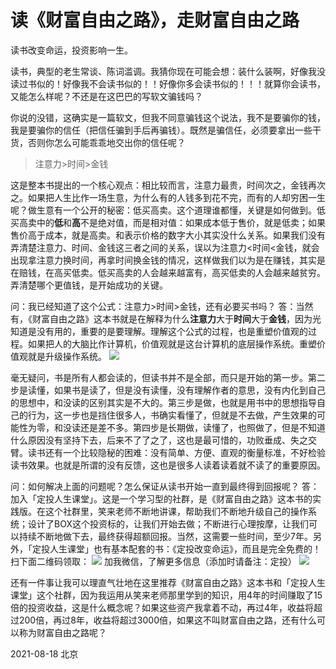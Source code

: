 # 读《财富自由之路》，走财富自由之路
读书改变命运，投资影响一生。

读书，典型的老生常谈、陈词滥调。我猜你现在可能会想：装什么装啊，好像我没读过书似的！好像我不会读书似的！！好像你多会读书似的！！！就算你会读书，又能怎么样呢？不还是在这巴巴的写软文骗钱吗？

你说的没错，这确实是一篇软文，但我不同意骗钱这个说法，我不是要骗你的钱，我是要骗你的信任（把信任骗到手后再骗钱）。既然是骗信任，必须要拿出一些干货，否则你怎么可能乖乖地交出你的信任呢？

> 注意力>时间>金钱  

这是整本书提出的一个核心观点：相比较而言，注意力最贵，时间次之，金钱再次之。如果把人生比作一场生意，为什么有的人钱多到花不完，而有的人却穷困一生呢？做生意有一个公开的秘密：低买高卖。这个道理谁都懂，关键是如何做到。低买高卖中的**低**和**高**不是绝对值，而是相对值：如果成本低于售价，就是低卖；如果售价高于成本，就是高卖。和表示价格的数字大小其实没什么关系。如果我们没有弄清楚注意力、时间、金钱这三者之间的关系，误以为注意力<时间<金钱，就会出现拿注意力换时间，再拿时间换金钱的情况，这样做我们以为是在赚钱，其实是在赔钱，在高买低卖。低买高卖的人会越来越富有，高买低卖的人会越来越贫穷。弄清楚哪个更值钱，是开始成功的关键。

问：我已经知道了这个公式：注意力>时间>金钱，还有必要买书吗？
答：当然有，《财富自由之路》这本书就是在解释为什么**注意力**大于**时间**大于**金钱**，因为光知道是没有用的，重要的是要理解。理解这个公式的过程，也是重塑价值观的过程。如果把人的大脑比作计算机，价值观就是这台计算机的底层操作系统。重塑价值观就是升级操作系统。
![](%E8%AF%BB%E3%80%8A%E8%B4%A2%E5%AF%8C%E8%87%AA%E7%94%B1%E4%B9%8B%E8%B7%AF%E3%80%8B%EF%BC%8C%E8%B5%B0%E8%B4%A2%E5%AF%8C%E8%87%AA%E7%94%B1%E4%B9%8B%E8%B7%AF/financial_freedom.png)

毫无疑问，书是所有人都会读的，但读书并不是全部，而只是开始的第一步。第二步是读懂，如果书是读了，但是没有读懂，没有理解作者的意思，没有内化到自己的思想中，和没读的区别其实是不大的。第三步是做，也就是用书中的思想指导自己的行为，这一步也是挡住很多人，书确实看懂了，但就是不去做，产生效果的可能性为零，和没读还是差不多。第四步是长期做，读懂了，也照做了，但是不知道什么原因没有坚持下去，后来不了了之了，这也是最可惜的，功败垂成、失之交臂。读书还有一个比较隐秘的困难：没有简单、方便、直观的衡量标准，不好检验读书效果。也就是所谓的没有反馈，这也是很多人读着读着就不读了的重要原因。

问：如何解决上面的问题呢？怎么保证从读书开始一直到最终得到回报呢？
答：加入「定投人生课堂」。这是一个学习型的社群，是《财富自由之路》这本书的实践版。在这个社群里，笑来老师不断地讲课，帮助我们不断地升级自己的操作系统；设计了BOX这个投资标的，让我们开始去做；不断进行心理按摩，让我们可以持续不断地做下去，最终获得超额回报。当然，这需要一些时间，至少7年。另外，「定投人生课堂」也有基本配套的书：《定投改变命运》，而且是完全免费的！扫下面二维码领取：
![](%E8%AF%BB%E3%80%8A%E8%B4%A2%E5%AF%8C%E8%87%AA%E7%94%B1%E4%B9%8B%E8%B7%AF%E3%80%8B%EF%BC%8C%E8%B5%B0%E8%B4%A2%E5%AF%8C%E8%87%AA%E7%94%B1%E4%B9%8B%E8%B7%AF/reguliar_investing_book.png)
加我微信，了解更多信息（添加时请备注：定投）
![](%E8%AF%BB%E3%80%8A%E8%B4%A2%E5%AF%8C%E8%87%AA%E7%94%B1%E4%B9%8B%E8%B7%AF%E3%80%8B%EF%BC%8C%E8%B5%B0%E8%B4%A2%E5%AF%8C%E8%87%AA%E7%94%B1%E4%B9%8B%E8%B7%AF/wechat_unetman.jpg)

还有一件事让我可以理直气壮地在这里推荐《财富自由之路》这本书和「定投人生课堂」这个社群，因为我运用从笑来老师那里学到的知识，用4年的时间赚取了15倍的投资收益，这是什么概念呢？如果这些资产我拿着不动，再过4年，收益将超过200倍，再过8年，收益将超过3000倍，如果这不叫财富自由之路，还有什么可以称为财富自由之路呢？

2021-08-18
北京
